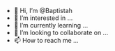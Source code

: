 - 👋 Hi, I’m @Baptistah
- 👀 I’m interested in ...
- 🌱 I’m currently learning ...
- 💞️ I’m looking to collaborate on ...
- 📫 How to reach me ...

<!---
Baptistah/Baptistah is a ✨ special ✨ repository because its `README.md` (this file) appears on your GitHub profile.
You can click the Preview link to take a look at your changes.
--->
